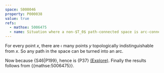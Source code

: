 ```yaml
---
space: S000046
property: P000038
value: true
refs:
  - mathse: 5006475
  - name: Situation where a non-$T_0$ path-connected space is arc-connected
---
```


For every point $x$, there are $\mathfrak c$ many points $y$ topologically indistinguishable from $x$. So any path in the space can be turned into an arc.

Now because {S46|P199}, hence is {P37} [(Explore)](https://topology.pi-base.org/spaces?q=Contractible%2B%7EPath+connected). Finally the results follows from {{mathse:5006475}}.
